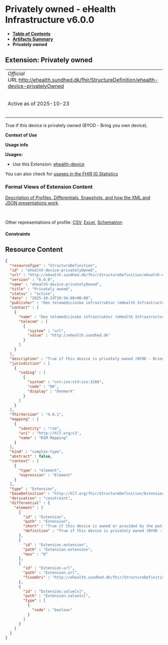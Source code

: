 # Privately owned - eHealth Infrastructure v6.0.0

* [**Table of Contents**](toc.md)
* [**Artifacts Summary**](artifacts.md)
* **Privately owned**

## Extension: Privately owned 

| | |
| :--- | :--- |
| *Official URL*:http://ehealth.sundhed.dk/fhir/StructureDefinition/ehealth-device-privatelyOwned | *Version*:6.0.0 |
| Active as of 2025-10-23 | *Computable Name*:ehealth-device-privatelyOwned |

True if this device is privately owned (BYOD - Bring you own device).

**Context of Use**

**Usage info**

**Usages:**

* Use this Extension: [ehealth-device](StructureDefinition-ehealth-device.md)

You can also check for [usages in the FHIR IG Statistics](https://packages2.fhir.org/xig/dk.ehealth.sundhed.fhir.ig.core|current/StructureDefinition/ehealth-device-privatelyOwned)

### Formal Views of Extension Content

 [Description of Profiles, Differentials, Snapshots, and how the XML and JSON presentations work](http://build.fhir.org/ig/FHIR/ig-guidance/readingIgs.html#structure-definitions). 

 

Other representations of profile: [CSV](StructureDefinition-ehealth-device-privatelyOwned.csv), [Excel](StructureDefinition-ehealth-device-privatelyOwned.xlsx), [Schematron](StructureDefinition-ehealth-device-privatelyOwned.sch) 

#### Constraints



## Resource Content

```json
{
  "resourceType" : "StructureDefinition",
  "id" : "ehealth-device-privatelyOwned",
  "url" : "http://ehealth.sundhed.dk/fhir/StructureDefinition/ehealth-device-privatelyOwned",
  "version" : "6.0.0",
  "name" : "ehealth-device-privatelyOwned",
  "title" : "Privately owned",
  "status" : "active",
  "date" : "2025-10-23T10:34:08+00:00",
  "publisher" : "Den telemedicinske infrastruktur (eHealth Infrastructure)",
  "contact" : [
    {
      "name" : "Den telemedicinske infrastruktur (eHealth Infrastructure)",
      "telecom" : [
        {
          "system" : "url",
          "value" : "http://ehealth.sundhed.dk"
        }
      ]
    }
  ],
  "description" : "True if this device is privately owned (BYOD - Bring you own device).",
  "jurisdiction" : [
    {
      "coding" : [
        {
          "system" : "urn:iso:std:iso:3166",
          "code" : "DK",
          "display" : "Denmark"
        }
      ]
    }
  ],
  "fhirVersion" : "4.0.1",
  "mapping" : [
    {
      "identity" : "rim",
      "uri" : "http://hl7.org/v3",
      "name" : "RIM Mapping"
    }
  ],
  "kind" : "complex-type",
  "abstract" : false,
  "context" : [
    {
      "type" : "element",
      "expression" : "Element"
    }
  ],
  "type" : "Extension",
  "baseDefinition" : "http://hl7.org/fhir/StructureDefinition/Extension",
  "derivation" : "constraint",
  "differential" : {
    "element" : [
      {
        "id" : "Extension",
        "path" : "Extension",
        "short" : "True if this device is owned or provided by the patient.",
        "definition" : "True if this device is privately owned (BYOD - Bring you own device)."
      },
      {
        "id" : "Extension.extension",
        "path" : "Extension.extension",
        "max" : "0"
      },
      {
        "id" : "Extension.url",
        "path" : "Extension.url",
        "fixedUri" : "http://ehealth.sundhed.dk/fhir/StructureDefinition/ehealth-device-privatelyOwned"
      },
      {
        "id" : "Extension.value[x]",
        "path" : "Extension.value[x]",
        "type" : [
          {
            "code" : "boolean"
          }
        ]
      }
    ]
  }
}

```
